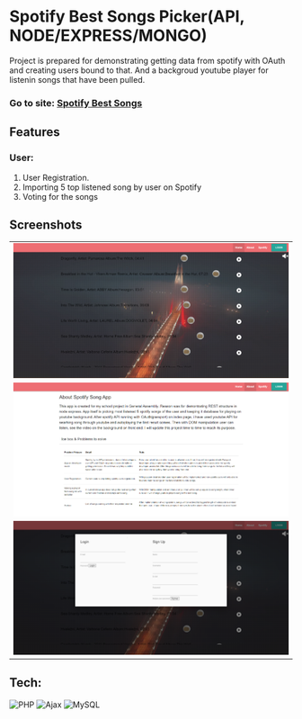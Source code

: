 <h1> Spotify Best Songs Picker(API, NODE/EXPRESS/MONGO) </h1>

<p>Project is prepared for demonstrating getting data from spotify with OAuth and creating users bound to that. And a backgroud youtube player for listenin songs that have been pulled.</p>
<h3>Go to site: <a href='https://spotifybestsongs.herokuapp.com/' target='_blank'>Spotify Best Songs</a></h3>
<h2>Features</h2>
<h3>User:</h3>
<ol>
    <li>User Registration.</li>
    <li>Importing 5 top listened song by user on Spotify</li>
    <li>Voting for the songs</li>
   
</ol>
<h2>Screenshots</h2>
<table>
        <tr>
            <td><img src='./assets/s1.png'></td> 
        </tr>
        <tr>     
            <td><img src='./assets/s2.png'></td>
        </tr>
        <tr>
            <td><img src='./assets/s3.png'></td>   
        </tr>
       
</table>
<h2>Tech:</h2>
<div><img alt="PHP" src="https://img.shields.io/badge/-PHP-5D6AA4?style=flat-square&logo=php&logoColor=white" />
                <img alt="Ajax" src="https://img.shields.io/badge/-Ajax-779796?style=flat-square&logo=Node.js&logoColor=white" />
                <img alt="MySQL" src="https://img.shields.io/badge/-MySQL-417399?style=flat-square&logo=mysql&logoColor=white" />
</div>
